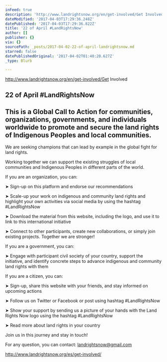 ```yaml
---
inFeed: true
description: 'http://www.landrightsnow.org/en/get-involved/Get Involved'
dateModified: '2017-04-03T17:29:36.248Z'
datePublished: '2017-04-03T17:29:36.822Z'
title: '22 of April #LandRightsNow'
author: []
publisher: {}
via: {}
sourcePath: _posts/2017-04-02-22-of-april-landrightsnow.md
starred: false
datePublishedOriginal: '2017-04-02T01:40:20.627Z'
_type: Blurb

---
```

http://www.landrightsnow.org/en/get-involved/Get Involved

## 22 of April \#LandRightsNow

## This is a Global Call to Action for communities, organizations, governments, and individuals worldwide to promote and secure the land rights of Indigenous Peoples and local communities.

We are seeking champions that can lead by example in the global fight for land rights.

Working together we can support the existing struggles of local communities and Indigenous Peoples in different parts of the world.

If you are an organization, you can:

➤ Sign-up on this platform and endorse our recommendations

➤ Scale-up your work on indigenous and community land rights and highlight your own activities via social media by using the hashtag \#LandRightsNow

➤ Download the material from this website, including the logo, and use it to link to this international initiative

➤ Connect to other participants, create new collaborations, or simply join existing projects. Together we are stronger!

If you are a government, you can:

➤ Engage with participant civil society of your country, support the initiative, and identify concrete steps to advance indigenous and community land rights with them

If you are a citizen, you can:

➤ Sign-up, share this website with your friends, and stay informed on upcoming actions

➤ Follow us on Twitter or Facebook or post using hashtag \#LandRightsNow

➤ Show your support by sending us a picture of your hands with the Land Rights Now logo using the hashtag \#LandRightsNow

➤ Read more about land rights in your country

Join us in this journey and stay in touch!

For any question, you can contact: [landrightsnow@gmail.com][0]

http://www.landrightsnow.org/es/get-involved/

[0]: mailto:landrightsnow@gmail.com